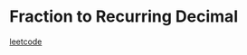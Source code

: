 Fraction to Recurring Decimal
=============================
[leetcode](https://leetcode.com/problems/fraction-to-recurring-decimal)
